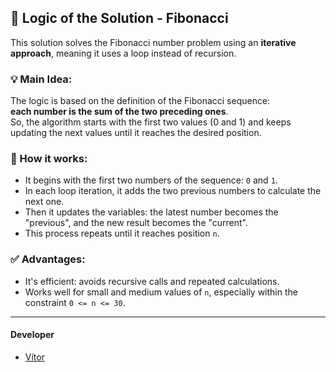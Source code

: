 ## 🧠 Logic of the Solution - Fibonacci

This solution solves the Fibonacci number problem using an **iterative approach**, meaning it uses a loop instead of recursion.

### 💡 Main Idea:

The logic is based on the definition of the Fibonacci sequence:  
**each number is the sum of the two preceding ones**.  
So, the algorithm starts with the first two values (0 and 1) and keeps updating the next values until it reaches the desired position.

### 🔄 How it works:

- It begins with the first two numbers of the sequence: `0` and `1`.
- In each loop iteration, it adds the two previous numbers to calculate the next one.
- Then it updates the variables: the latest number becomes the "previous", and the new result becomes the "current".
- This process repeats until it reaches position `n`.

### ✅ Advantages:

- It's efficient: avoids recursive calls and repeated calculations.
- Works well for small and medium values of `n`, especially within the constraint `0 <= n <= 30`.

---

#### Developer

- [Vítor](https://github.com/euvitorti)